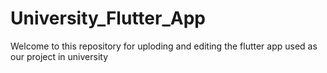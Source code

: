 # University_Flutter_App
Welcome to this repository for uploding and editing 
the flutter app used as our project in university
